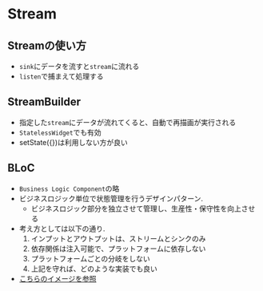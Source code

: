 # Stream

## Streamの使い方

- `sink`にデータを流すと`stream`に流れる
- `listen`で捕まえて処理する

## StreamBuilder

- 指定した`stream`にデータが流れてくると、自動で再描画が実行される
- `StatelessWidget`でも有効
- setState({})は利用しない方が良い

## BLoC

- `Business Logic Component`の略
- ビジネスロジック単位で状態管理を行うデザインパターン.
    - ビジネスロジック部分を独立させて管理し、生産性・保守性を向上させる
- 考え方としては以下の通り.
    1. インプットとアウトプットは、ストリームとシンクのみ
    1. 依存関係は注入可能で、プラットフォームに依存しない
    1. プラットフォームごとの分岐をしない
    1. 上記を守れば、どのような実装でも良い
- [こちらのイメージを参照](https://zenn.dev/kazutxt/books/flutter_practice_introduction/viewer/development_advanced4#より現実的な例)
